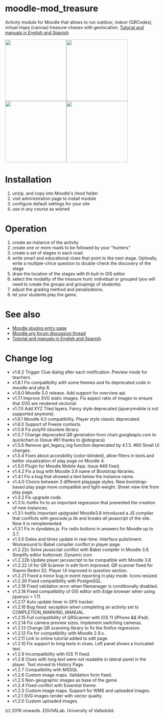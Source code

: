 # moodle-mod_treasure
Activity module for Moodle that allows to run outdoor, indoor (QRCodes), virtual maps (canvas) treasure-chases with geolocation. [Tutorial and manuals in English and Spanish](https://juacas.github.io/moodle-mod_treasurehunt/)

<img src="http://juacas.github.io/moodle-mod_treasurehunt/assets/images/main-1100x733.jpg" height="200"><img src="http://juacas.github.io/moodle-mod_treasurehunt/assets/images/send-location.gif" height="200"><img src="http://juacas.github.io/moodle-mod_treasurehunt/assets/images/user-progress-800x533.png" height="200"><img src="http://juacas.github.io/moodle-mod_treasurehunt/assets/images/users-800x533.jpg" height="200">

Installation
=============

1. unzip, and copy into Moodle's /mod folder
2. visit administration page to install module
3. configure default settings for your site
4. use in any course as wished


Operation
==========

1. create an instance of the activity
2. create one or more roads to be followed by your "hunters"
3. create a set of stages in each road.
4. write smart and educational clues that point to the next stage. Optinally, write a multiple-chice question to double-check the discovery of the stage
5. draw the location of the stages with th buil-in GIS editor
6. select the modality of the treasure hunt: individual or grouped (you will need to create the groups and groupings of students).
7. adjust the grading method and penalizations.
8. let your students play the game.


See also
=========

 - [Moodle plugins entry page](http://moodle.org/plugins/view.php?plugin=mod_treasurehunt)
 - [Moodle.org forum discussion thread](https://moodle.org/mod/forum/discuss.php?d=354875)
 - [Tutorial and manuals in English and Spanish](https://juacas.github.io/moodle-mod_treasurehunt/)

Change log
==========
 - v1.8.2 Trigger Clue dialog after each notification. Preview mode for teachers.
 - v1.8.1 Fix compatibility with some themes and fix deprecated code in moodle and php 8.
 - v1.8.0 Moodle 5.0 release. Add support for overview api.
 - v1.7.1 Improve SVG static images. Fix aspect ratio of images to ensure that SVG are rendered vectorial.
 - v1.7.0 Add XYZ Tiled layers. Fancy style deprecated (jquerymobile is not supported anymore). 
 - v1.6.1 Moodle 4.5 compatibility. Player style classic deprecated.
 - v1.6.0 Support of Freeze contexts.
 - v1.5.8 Fix polyfill obsolete library.
 - v1.5.7 Change deprecated QR generation from chart.googleapis.com to quickchart.io (Issue #61 thanks to @idograca)
 - v1.5.6 Remove get_legacy_log function deprecated by 4.1.5. #60 Small UI changes.
 - v1.5.4 Fixes about accesibility (color-blinded), allow filters in texts and better visualization of play page on Moodle 4.
 - v1.5.0 Plugin for Moodle Mobile App. Issue #49 fixed.
 - v1.4.2 Fix a bug with Moodle 3.9 name of Bootstrap libraries.
 - v1.4.1 Fix a bug that showed a text below the instance name.
 - v1.4.0 Choice between 3 different playpage styles. New bootstrap-based play page more compatible and light-weight. Street view link from play page.
 - v1.3.2 Fix upgrade code.
 - v1.3.1c-hotfix fix to an important regression that prevented the creation of new instances.
 - v1.3.1-hotfix Important updgrade! Moodle3.8 introduced a JS compiler that conflicts with geocode.js lib and breaks all javascript of the site. Now it is reimplemented.
 - v1.3.1 Fix in dyndates.js. Fix radio buttons in answers for Moodle up to 3.7.
 - v1.3.0 Dates and times update in real-time. Interface pulishment. Workaround to Babel compiler conflict in player page.
 - v1.2.22c Solve javascript conflict with Babel compiler in Moodle 3.8. Simplify editor buttonset. Dynamic icon.
 - v1.2.22b Update player jacvascript to be compatible with Moodle 3.8
 - v1.2.22 UI for QR Scanner in edit form improved. QR scanner fixed for Xiaomi Redmi S2. Player UI improved in question section.
 - v1.2.21 Fixed a minor bug in event reporting in play mode. Icons resized.
 - v1.2.20 Fixed compatibility with PostgreSQL.
 - v1.2.19 Fixed validation error when filemanager is conditionally disabled.
 - v1.2.18 Fixed compatibility of GIS editor with Edge browser when using jqueryui > 1.11.
 - v1.2.17 Auto update timer in GPX tracker.
 - v1.2.16 Bug fixed: exception when completing an activity set to COMPLETION_MARKING_MANUAL.
 - v1.2.15 Full compatibility of QRScanner with IOS 11 (iPhone && iPad).
 - v1.2.14 Fix camera preview sizes. Implement switching cameras.
 - v1.2.13 Change QR scanning library to fix the firefox regression.
 - v1.2.12 Fix for compatibility with Moodle 2.9.x.
 - v1.2.11 Link to online tutorial added to edit page.
 - v1.2.10 Fix support to long texts in clues. Left panel shows a truncated text.
 - v1.2.9 Incompatibility with IOS 11 fixed.
 - v1.2.8 Clues with long text were not readable in lateral panel in the player. Text moved to History Page.
 - v1.2.7 Compatibility with MSSQL
 - v1.2.6 Custom image maps. Validation form fixed.
 - v1.2.5 Non-geographic images as base of the game.
 - v1.2.4 Fixed conflict with Essential theme.
 - v1.2.3 Custom image maps. Support for WMS and uploaded images.
 - v1.2.1 SVG images render with vector quality.
 - v1.2.0 Custom uploaded images.

(c) 2016 onwards. EDUVALab. University of Valladolid.
